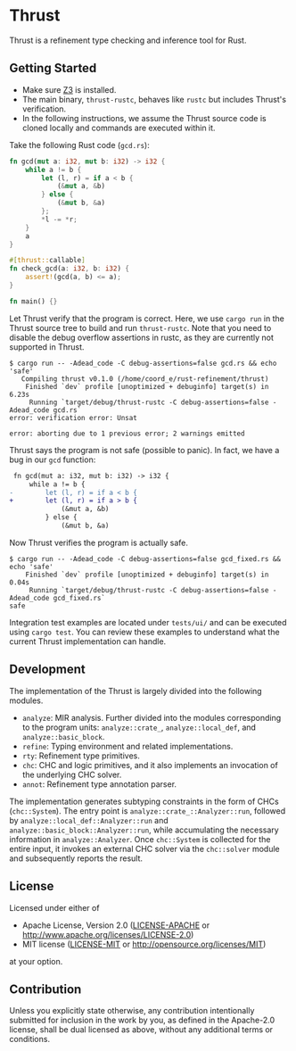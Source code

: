 # Thrust

Thrust is a refinement type checking and inference tool for Rust.

## Getting Started

- Make sure [Z3](https://github.com/Z3Prover/z3) is installed.
- The main binary, `thrust-rustc`, behaves like `rustc` but includes Thrust's verification.
- In the following instructions, we assume the Thrust source code is cloned locally and commands are executed within it.

Take the following Rust code (`gcd.rs`):

```rust
fn gcd(mut a: i32, mut b: i32) -> i32 {
    while a != b {
        let (l, r) = if a < b {
            (&mut a, &b)
        } else {
            (&mut b, &a)
        };
        *l -= *r;
    }
    a
}

#[thrust::callable]
fn check_gcd(a: i32, b: i32) {
    assert!(gcd(a, b) <= a);
}

fn main() {}
```

Let Thrust verify that the program is correct. Here, we use `cargo run` in the Thrust source tree to build and run `thrust-rustc`. Note that you need to disable the debug overflow assertions in rustc, as they are currently not supported in Thrust.

```console
$ cargo run -- -Adead_code -C debug-assertions=false gcd.rs && echo 'safe'
   Compiling thrust v0.1.0 (/home/coord_e/rust-refinement/thrust)
    Finished `dev` profile [unoptimized + debuginfo] target(s) in 6.23s
     Running `target/debug/thrust-rustc -C debug-assertions=false -Adead_code gcd.rs`
error: verification error: Unsat

error: aborting due to 1 previous error; 2 warnings emitted
```

Thrust says the program is not safe (possible to panic). In fact, we have a bug in our `gcd` function:

```diff
 fn gcd(mut a: i32, mut b: i32) -> i32 {
     while a != b {
-        let (l, r) = if a < b {
+        let (l, r) = if a > b {
             (&mut a, &b)
         } else {
             (&mut b, &a)
```

Now Thrust verifies the program is actually safe.

```console
$ cargo run -- -Adead_code -C debug-assertions=false gcd_fixed.rs && echo 'safe'
    Finished `dev` profile [unoptimized + debuginfo] target(s) in 0.04s
     Running `target/debug/thrust-rustc -C debug-assertions=false -Adead_code gcd_fixed.rs`
safe
```

Integration test examples are located under `tests/ui/` and can be executed using `cargo test`. You can review these examples to understand what the current Thrust implementation can handle.

## Development

The implementation of the Thrust is largely divided into the following modules.

- `analyze`: MIR analysis. Further divided into the modules corresponding to the program units: `analyze::crate_`, `analyze::local_def`, and `analyze::basic_block`.
- `refine`: Typing environment and related implementations.
- `rty`: Refinement type primitives.
- `chc`: CHC and logic primitives, and it also implements an invocation of the underlying CHC solver.
- `annot`: Refinement type annotation parser.

The implementation generates subtyping constraints in the form of CHCs (`chc::System`). The entry point is `analyze::crate_::Analyzer::run`, followed by `analyze::local_def::Analyzer::run` and `analyze::basic_block::Analyzer::run`, while accumulating the necessary information in `analyze::Analyzer`. Once `chc::System` is collected for the entire input, it invokes an external CHC solver via the `chc::solver` module and subsequently reports the result.

## License

Licensed under either of

 * Apache License, Version 2.0
   ([LICENSE-APACHE](LICENSE-APACHE) or http://www.apache.org/licenses/LICENSE-2.0)
 * MIT license
   ([LICENSE-MIT](LICENSE-MIT) or http://opensource.org/licenses/MIT)

at your option.

## Contribution

Unless you explicitly state otherwise, any contribution intentionally submitted
for inclusion in the work by you, as defined in the Apache-2.0 license, shall be
dual licensed as above, without any additional terms or conditions.
